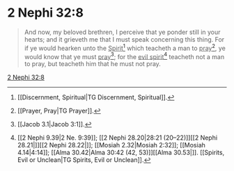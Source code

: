 # 2 Nephi 32:8

> And now, my beloved brethren, I perceive that ye ponder still in your hearts; and it grieveth me that I must speak concerning this thing. For if ye would hearken unto the <u>Spirit</u>[^a] which teacheth a man to <u>pray</u>[^b], ye would know that ye must <u>pray</u>[^c]; for the <u>evil spirit</u>[^d] teacheth not a man to pray, but teacheth him that he must not pray.

[2 Nephi 32:8](https://www.churchofjesuschrist.org/study/scriptures/bofm/2-ne/32?lang=eng&id=p8#p8)


[^a]: [[Discernment, Spiritual|TG Discernment, Spiritual]].  
[^b]: [[Prayer, Pray|TG Prayer]].  
[^c]: [[Jacob 3.1|Jacob 3:1]].  
[^d]: [[2 Nephi 9.39|2 Ne. 9:39]]; [[2 Nephi 28.20|28:21 (20–22)]][[2 Nephi 28.21|]][[2 Nephi 28.22|]]; [[Mosiah 2.32|Mosiah 2:32]]; [[Mosiah 4.14|4:14]]; [[Alma 30.42|Alma 30:42 (42, 53)]][[Alma 30.53|]]. [[Spirits, Evil or Unclean|TG Spirits, Evil or Unclean]].  
